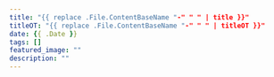 ```yaml
---
title: "{{ replace .File.ContentBaseName "-" " " | title }}"
titleOT: "{{ replace .File.ContentBaseName "-" " " | titleOT }}"
date: {{ .Date }}
tags: []
featured_image: ""
description: ""
---
```

